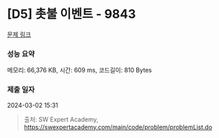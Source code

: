 # [D5] 촛불 이벤트 - 9843 

[문제 링크](https://swexpertacademy.com/main/code/problem/problemDetail.do?contestProbId=AXGBKzuaPOoDFAXR) 

### 성능 요약

메모리: 66,376 KB, 시간: 609 ms, 코드길이: 810 Bytes

### 제출 일자

2024-03-02 15:31



> 출처: SW Expert Academy, https://swexpertacademy.com/main/code/problem/problemList.do